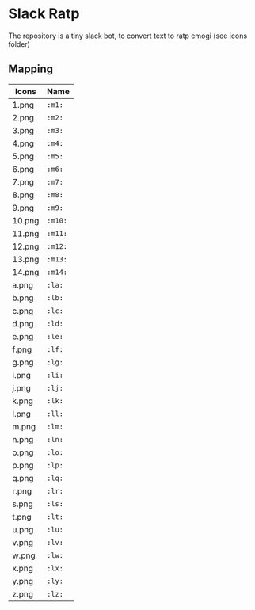 # Slack Ratp
The repository is a tiny slack bot, to convert text to ratp emogi (see icons folder)

## Mapping


|Icons | Name|
|------|-----|
|1.png | `:m1:`|
|2.png | `:m2:`|
|3.png | `:m3:`|
|4.png | `:m4:`|
|5.png | `:m5:`|
|6.png | `:m6:`|
|7.png | `:m7:`|
|8.png | `:m8:`|
|9.png | `:m9:`|
|10.png | `:m10:`|
|11.png | `:m11:`|
|12.png | `:m12:`|
|13.png | `:m13:`|
|14.png | `:m14:`|
|a.png | `:la:`|
|b.png | `:lb:`|
|c.png | `:lc:`|
|d.png | `:ld:`|
|e.png | `:le:`|
|f.png | `:lf:`|
|g.png | `:lg:`|
|i.png | `:li:`|
|j.png | `:lj:`|
|k.png | `:lk:`|
|l.png | `:ll:`|
|m.png | `:lm:`|
|n.png | `:ln:`|
|o.png | `:lo:`|
|p.png | `:lp:`|
|q.png | `:lq:`|
|r.png | `:lr:`|
|s.png | `:ls:`|
|t.png | `:lt:`|
|u.png | `:lu:`|
|v.png | `:lv:`|
|w.png | `:lw:`|
|x.png | `:lx:`|
|y.png | `:ly:`|
|z.png | `:lz:`|
